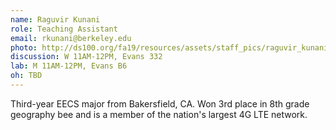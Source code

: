 ```yaml
---
name: Raguvir Kunani
role: Teaching Assistant
email: rkunani@berkeley.edu
photo: http://ds100.org/fa19/resources/assets/staff_pics/raguvir_kunani.png
discussion: W 11AM-12PM, Evans 332
lab: M 11AM-12PM, Evans B6
oh: TBD
---
```


Third-year EECS major from Bakersfield, CA. Won 3rd place in 8th grade geography bee and is a member of the nation's largest 4G LTE network.
